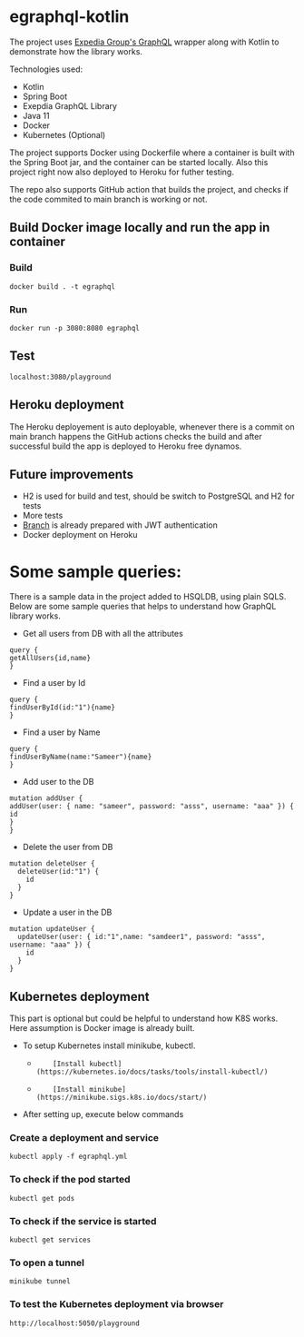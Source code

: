 # egraphql-kotlin

The project uses [Expedia Group's GraphQL](https://opensource.expediagroup.com/graphql-kotlin/docs/)
wrapper along with Kotlin to demonstrate how the library works.

Technologies used:

- Kotlin
- Spring Boot
- Exepdia GraphQL Library
- Java 11
- Docker
- Kubernetes (Optional)

The project supports Docker using Dockerfile where a container is built with the Spring Boot jar, and the container can
be started locally. Also this project right now also deployed
to Heroku for futher testing.

The repo also supports GitHub action that builds the project, and checks if the code commited to main branch is working
or not.

## Build Docker image locally and run the app in container

### Build

```
docker build . -t egraphql
```

### Run

```
docker run -p 3080:8080 egraphql
```

## Test

```
localhost:3080/playground
```

## Heroku deployment

The Heroku deployement is auto deployable, whenever there is a commit on main branch happens the GitHub actions checks
the build and after successful build the app is deployed to Heroku free dynamos.

## Future improvements

- H2 is used for build and test, should be switch to PostgreSQL and H2 for tests
- More tests
- [Branch](https://github.com/cricketsamya/egraphql-kotlin/pull/14) is already prepared with JWT authentication
- Docker deployment on Heroku

# Some sample queries:

There is a sample data in the project added to HSQLDB, using plain SQLS. Below are some sample queries that helps to
understand how GraphQL library works.

- Get all users from DB with all the attributes

```
query {
getAllUsers{id,name}
}
```

- Find a user by Id

```
query {
findUserById(id:"1"){name}
}
```

- Find a user by Name

```
query {
findUserByName(name:"Sameer"){name}
}
```

- Add user to the DB

```
mutation addUser {
addUser(user: { name: "sameer", password: "asss", username: "aaa" }) {
id
}
}
```

- Delete the user from DB

```
mutation deleteUser {
  deleteUser(id:"1") {
    id
  }
}
```

- Update a user in the DB

```
mutation updateUser {
  updateUser(user: { id:"1",name: "samdeer1", password: "asss", username: "aaa" }) {
    id
  }
}
```

## Kubernetes deployment
This part is optional but could be helpful to understand how K8S works. Here assumption is Docker image is already built.

- To setup Kubernetes install minikube, kubectl.
  * 		[Install kubectl] (https://kubernetes.io/docs/tasks/tools/install-kubectl/)
  * 		[Install minikube] (https://minikube.sigs.k8s.io/docs/start/)

- After setting up, execute below commands
### Create a deployment and service
```
kubectl apply -f egraphql.yml
```
### To check if the pod started
```
kubectl get pods
```
### To check if the service is started
```
kubectl get services
```

### To open a tunnel
```
minikube tunnel
```

### To test the Kubernetes deployment via browser
```
http://localhost:5050/playground
```




